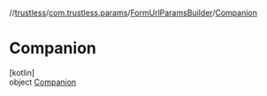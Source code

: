 //[trustless](../../../../index.md)/[com.trustless.params](../../index.md)/[FormUrlParamsBuilder](../index.md)/[Companion](index.md)

# Companion

[kotlin]\
object [Companion](index.md)
